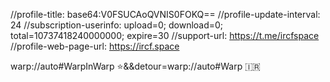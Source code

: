 //profile-title: base64:V0FSUCAoQVNIS0FOKQ==
//profile-update-interval: 24
//subscription-userinfo: upload=0; download=0; total=10737418240000000; expire=30
//support-url: https://t.me/ircfspace
//profile-web-page-url: https://ircf.space

warp://auto#WarpInWarp ⭐️&&detour=warp://auto#Warp 🇮🇷
